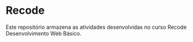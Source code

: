 # Recode
Este repositório armazena as atividades desenvolvidas no curso Recode Desenvolvimento Web Básico.
